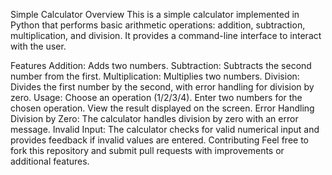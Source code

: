 Simple Calculator
Overview
This is a simple calculator implemented in Python that performs basic arithmetic operations: addition, subtraction, multiplication, and division. It provides a command-line interface to interact with the user.

Features
Addition: Adds two numbers.
Subtraction: Subtracts the second number from the first.
Multiplication: Multiplies two numbers.
Division: Divides the first number by the second, with error handling for division by zero.
Usage:
Choose an operation (1/2/3/4).
Enter two numbers for the chosen operation.
View the result displayed on the screen.
Error Handling
Division by Zero: The calculator handles division by zero with an error message.
Invalid Input: The calculator checks for valid numerical input and provides feedback if invalid values are entered.
Contributing
Feel free to fork this repository and submit pull requests with improvements or additional features.

